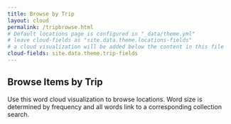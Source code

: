 ```yaml
---
title: Browse by Trip
layout: cloud
permalink: /tripbrowse.html
# Default locations page is configured in "_data/theme.yml"
# leave cloud-fields as "site.data.theme.locations-fields"
# a cloud visualization will be added below the content in this file
cloud-fields: site.data.theme.trip-fields
---
```


## Browse Items by Trip

Use this word cloud visualization to browse locations.
Word size is determined by frequency and all words link to a corresponding collection search.

